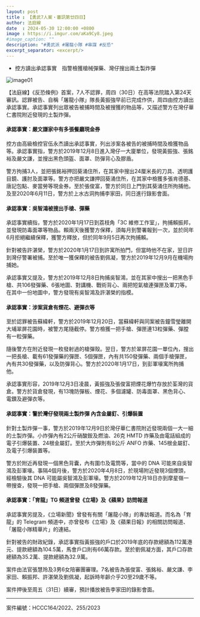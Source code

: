 ```yaml
---
layout: post
title : 【勇武7人案・審訊第廿四日】
author: 法庭線
date  : 2024-05-30 12:00:00 +0800
image : https://i.imgur.com/aKa9Cy8.jpeg
#image_caption: ""
description: "#勇武派 #屠龍小隊 #串謀 #反恐"
excerpt_separator: <excerpt/>
---
```


- 控方讀出承認事實　指警檢獲槍械彈藥、灣仔搜出兩土製炸彈

<excerpt/>

![image01](https://i.imgur.com/CVKbBNg.png)

【法庭線】《反恐條例》首案，7人不認罪，周四（30日）在高等法院踏入第24天審訊。認罪被告、自稱「屠龍小隊」隊長黃振強早前已完成作供，周四由控方讀出承認事實。承認事實列出眾被告被捕時間及被搜獲的物品等，又描述警方在灣仔華仁書院附近發現的土製炸彈。

#### 承認事實：嚴文謙家中有多張餐廳現金券

控方由高級檢控官伍永杰讀出承認事實，列出涉案各被告的被捕時間及檢獲物品等。承認事實指，警方於2019年12月8日進入灣仔一大廈單位，發現黃振強、張銘裕及嚴文謙，並搜出黑色頭盔、面罩、防彈背心及膠盾。

警方拘捕3人，並把張銘裕押回葵涌住所，在其家中搜出24厘米長的刀具、透明護目鏡、護肘及面罩等。警方亦把嚴文謙押回葵涌住所，在其家中檢獲多張肯德基、唐記包點、麥當勞等現金券。至於張俊富，警方於同日上門到其葵涌住所拘捕他。及至2020年6月11日，警方於上水古洞拘捕李家田，同日進行錄影會面。

#### 承認事實：吳智鴻被搜出手槍、彈藥

承認事實續指，警方於2020年1月17日到荔枝角「3C 維修工作室」，拘捕賴振邦，並發現防毒面罩等物品。賴兩天後獲警方保釋，須每月到警署報到一次，並於同年6月拒絕繼續保釋，獲警方釋放，但於同年9月5日再次拘捕賴。

針對被告許湛榮，警方於2020年1月17日到許寓所拍門，但當時他不在家，翌日許到灣仔警署被捕。至於唯一獲保釋的被告劉佩凝，警方於2019年12月9月在機場拘捕她。

承認事實又提及，警方於2019年12月8日拘捕吳智鴻，並在其家中搜出一把黑色手槍、共106發彈藥、6張地圖、對講機、戰術背心、兩把短氣槍連彈匣及軍刀等。在其中一份地圖中，警方發現有吳智鴻及許湛榮的指模。

#### 承認事實：涉案貨倉有煙花、避彈衣等

至於認罪被告蘇緯軒，警方於2019年12月20日，當蘇緯軒與同案被告鐘雪瑩離開大埔翠屏花園時，被警方尾隨截停。警方檢獲一把手槍、彈匣連13粒彈藥、彈膛有一粒彈藥。

隨後警方在附近發現一枚發射過的槍彈殼。翌日，警方於翠屏花園一單位內，搜出一把長槍、載有61發彈藥的彈匣、5個彈匣，內有共150發彈藥、兩個手槍彈匣，內有共30發彈藥，以及防彈背心。警方於2020年1月17日，到彭軍壕寓所拘捕他。

承認事實形容，2019年12月3日凌晨，黃振強及張俊富把煙花爆竹存放於荃灣的貨倉。警方於貨倉發現，有13塊防彈板、煙花、多個濾罐、防毒面罩、黑色背心、電鑚及避彈衣等。

#### 承認事實：警於灣仔發現兩土製炸彈 內含金屬釘、引爆裝置

針對土製炸彈一事，警方於2019年12月9日於灣仔華仁書院附近發現兩個一大一細的土製炸彈。小炸彈內有2公斤硝酸銨及燃油、26克 HMTD 炸藥及由電話組成的電子引爆裝置、24根金屬釘。至於大炸彈則有8公斤 ANFO 炸藥、145根金屬釘、及電子引爆裝置等。

警方於附近再發現一個黑色背囊，內有圍巾及電筒等，當中的 DNA 可能來自吳智鴻及彭軍壕。事隔4個月後，警方於2020年4月8日，於現場附近發現3個煙頭，經檢驗後其 DNA 可能屬吳智鴻及彭軍壕。警方於2019年12月18日亦到摩星嶺一帶搜查，發現一把手槍、兩個彈匣及8發彈藥。

#### 承認事實：「育龍」TG 頻道曾發《立場》及《蘋果》訪問報道

承認事實另提及，《立場新聞》曾發有有關「屠龍小隊」的專訪報道。而名為「育龍」的 Telegram 頻道中，亦曾發布《立場》及《蘋果日報》的相關訪問報道、「屠龍小隊精華片」的連結。

針對被告的財政紀錄，承認事實指黃振強的戶口於2019年底的存款總額為112萬港元、提款總額為104.5萬，馬會戶口則有66萬存款。至於劉佩凝方面，其戶口存款總額為35.2萬、提款總額為32.9萬。

案件由法官張慧玲及3男6女陪審團審理。7名被告為張俊富、張銘裕、嚴文謙、李家田、賴振邦、許湛榮及劉佩凝，起訴時年齡介乎20至29歲不等。

案件押後至周五（31日）續審，預計播放被告李家田的錄影會面。

---

案件編號：HCCC164/2022、255/2023
